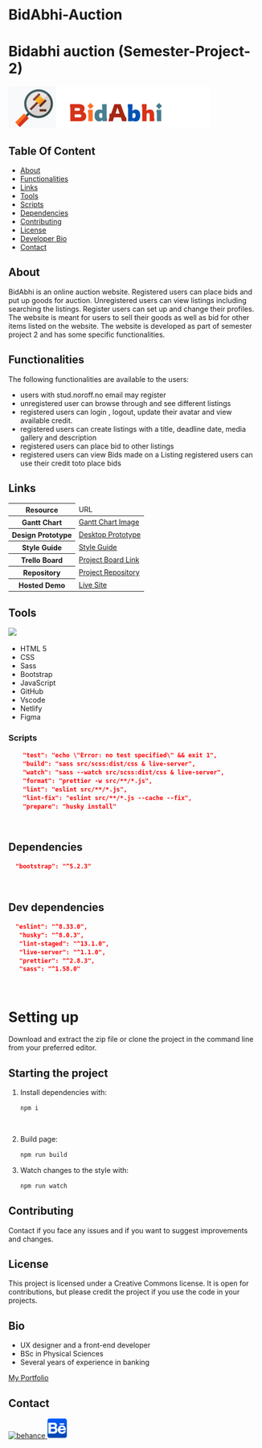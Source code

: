 # BidAbhi-Auction


# Bidabhi auction (Semester-Project-2)

![Homepage Preview](/images/Logo.png)

## Table Of Content

- [About](#about)
- [Functionalities](#functionalities)
- [Links](#links)
- [Tools](#tools)
- [Scripts](#scripts)
- [Dependencies](#dependencies)
- [Contributing](#contributing)
- [License](#license)
- [Developer Bio](#bio)
- [Contact](#contact)

## About

BidAbhi is an online auction website. Registered users can place bids and put up goods for auction. Unregistered users can view listings including searching the listings. Register users can set up and change their profiles.
The website is meant for users to sell their goods as well as bid for other items listed on the website. The website is developed as part of semester project 2 and has some specific functionalities. 

## Functionalities

The following functionalities are available to the users:
- users with stud.noroff.no email may register
- unregistered user can browse through and see different listings
- registered users can login , logout, update their avatar and view available credit. 
- registered users can create listings with a title, deadline date, media gallery and description
- registered users can place bid to other listings
- registered users can view Bids made on a Listing
registered users can use their credit toto place bids


## Links

<table>
  <thead>
    <tr>
      <th>Resource</th>
      <td>URL</td>
    </tr>
  </thead>
  <tbody>
    <tr>
      <th>Gantt Chart</th>
      <td><a href="/images/Semester_Project_2.png">Gantt Chart Image</a></td>
    </tr>
    <tr>
      <th>Design Prototype</th>
      <td><a href="https://www.figma.com/proto/SzkgtJ3iV1BIqEuosMLo1Y/Auction_website?page-id=0%3A1&node-id=1%3A2&viewport=1364%2C893%2C0.38&scaling=contain&starting-point-node-id=1%3A2">Desktop Prototype</a></td> 
    </tr>
    <tr>
      <th>Style Guide</th>
      <td><a href="/images/style.png">Style Guide</a></td>
    </tr>
    <tr>
      <th>Trello Board</th>
      <td><a href="https://trello.com/invite/b/b53Lfgmm/ATTI6272be085fb21157e4485955ac5efc53D4171034/bidabhi">Project Board Link</a></td>
    </tr>
    <tr>
      <th>Repository</th>
      <td><a href="https://github.com/sayeda-chattopadhyay/semester-project-auction">Project Repository</a></td>
    </tr>
    <tr>
      <th>Hosted Demo</th>
      <td><a href="https://poetic-faloodeh-2fc2da.netlify.app">Live Site</a></td>
    </tr>
  </tbody>
</table>

##  Tools

<img src="https://skillicons.dev/icons?i=html,css,js,sass,bootstrap,github,vscode,netlify,figma"/>

- HTML 5
- CSS
- Sass
- Bootstrap
- JavaScript
- GitHub
- Vscode
- Netlify
- Figma


### Scripts

```json
    "test": "echo \"Error: no test specified\" && exit 1",
    "build": "sass src/scss:dist/css & live-server",
    "watch": "sass --watch src/scss:dist/css & live-server",
    "format": "prettier -w src/**/*.js",
    "lint": "eslint src/**/*.js",
    "lint-fix": "eslint src/**/*.js --cache --fix",
    "prepare": "husky install"
```

</br>

## Dependencies

```json
  "bootstrap": "^5.2.3"
```

</br>

## Dev dependencies

```json
  "eslint": "^8.33.0",
   "husky": "^8.0.3",
   "lint-staged": "^13.1.0",
   "live-server": "^1.1.0",
   "prettier": "^2.8.3",
   "sass": "^1.58.0"
```

</br>



# Setting up

Download and extract the zip file or clone the project in the command line from your preferred editor.

## Starting the project

1. Install dependencies with:

    ```md
    npm i
    ```

</br>

2. Build page:

    ```md
    npm run build
    ```

3. Watch changes to the style with:

   ```md
   npm run watch
   ```

## Contributing

Contact if you face any issues and if you want to suggest improvements and changes.

## License

This project is licensed under a Creative Commons license. It is open for contributions, but please credit the project if you use the code in your  projects.

## Bio
-   UX designer and a front-end developer
-   BSc in Physical Sciences
-   Several years of experience in banking 

<a href="https://stellular-taffy-47ab91.netlify.app">My Portfolio</a>


## Contact 
<a href="https://www.linkedin.com/in/sayeda-chattopadhyay-7b33ba156/" target="_blank"> <img src="https://user-images.githubusercontent.com/83353551/195984318-dc867bbc-1288-4872-ba34-e6a4a7700535.png" alt="behance" width="40" height="40"/> </a> <a href="https://www.behance.net/gallery/111339401/UX-Portfolio" target="_blank"> <img src="https://github.com/devicons/devicon/blob/master/icons/behance/behance-original.svg" alt="behance" width="40" height="40"/> </a>
